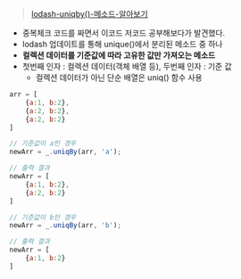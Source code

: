 > [lodash-uniqby()-메소드-알아보기](https://webisfree.com/2020-09-17/lodash-uniqby()-%EB%A9%94%EC%86%8C%EB%93%9C-%EC%95%8C%EC%95%84%EB%B3%B4%EA%B8%B0)

- 중복체크 코드를 짜면서 이코드 저코드 공부해보다가 발견했다.
- lodash 업데이트를 통해 unique()에서 분리된 메소드 중 하나
- **컬렉션 데이터를 기준값에 따라 고유한 값만 가져오는 메소드**
- 첫번째 인자 : 컬렉션 데이터(객체 배열 등), 두번째 인자 : 기준 값
    - 컬렉션 데이터가 아닌 단순 배열은 uniq() 함수 사용

```jsx
arr = [
	{a:1, b:2},
	{a:2, b:2},
	{a:2, b:2}
]

// 기준값이 a인 경우
newArr = _.uniqBy(arr, 'a');

// 출력 결과
newArr = [
	{a:1, b:2},
	{a:2, b:2}
]

// 기준값이 b인 경우
newArr = _.uniqBy(arr, 'b');

// 출력 결과
newArr = [
	{a:1, b:2}
]
```